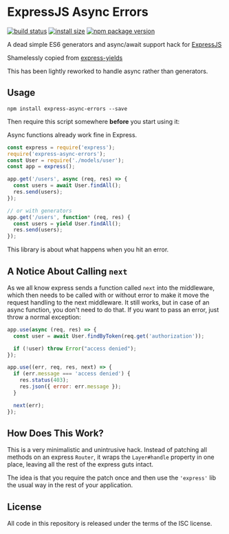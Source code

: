 # ExpressJS Async Errors

[![build status](https://badgen.net/travis/davidbanham/express-async-errors/master)](https://travis-ci.com/davidbanham/express-async-errors)
[![install size](https://badgen.net/packagephobia/install/express-async-errors)](https://packagephobia.now.sh/result?p=express-async-errors)
[![npm package version](https://badgen.net/npm/v/express-async-errors)](https://npm.im/express-async-errors)

A dead simple ES6 generators and async/await support hack for [ExpressJS](http://expressjs.com)

Shamelessly copied from [express-yields](https://github.com/MadRabbit/express-yields)

This has been lightly reworked to handle async rather than generators.

## Usage

```
npm install express-async-errors --save
```

Then require this script somewhere **before** you start using it:

Async functions already work fine in Express.

```js
const express = require('express');
require('express-async-errors');
const User = require('./models/user');
const app = express();

app.get('/users', async (req, res) => {
  const users = await User.findAll();
  res.send(users);
});

// or with generators
app.get('/users', function* (req, res) {
  const users = yield User.findAll();
  res.send(users);
});
```

This library is about what happens when you hit an error.

## A Notice About Calling `next`

As we all know express sends a function called `next` into the middleware, which
then needs to be called with or without error to make it move the request handling
to the next middleware. It still works, but in case of an async function, you
don't need to do that. If you want to pass an error, just throw a normal exception:

```js
app.use(async (req, res) => {
  const user = await User.findByToken(req.get('authorization'));

  if (!user) throw Error("access denied");
});

app.use((err, req, res, next) => {
  if (err.message === 'access denied') {
    res.status(403);
    res.json({ error: err.message });
  }

  next(err);
});
```

## How Does This Work?

This is a very minimalistic and unintrusive hack. Instead of patching all methods
on an express `Router`, it wraps the `Layer#handle` property in one place, leaving
all the rest of the express guts intact.

The idea is that you require the patch once and then use the `'express'` lib the
usual way in the rest of your application.

## License

All code in this repository is released under the terms of the ISC license.
